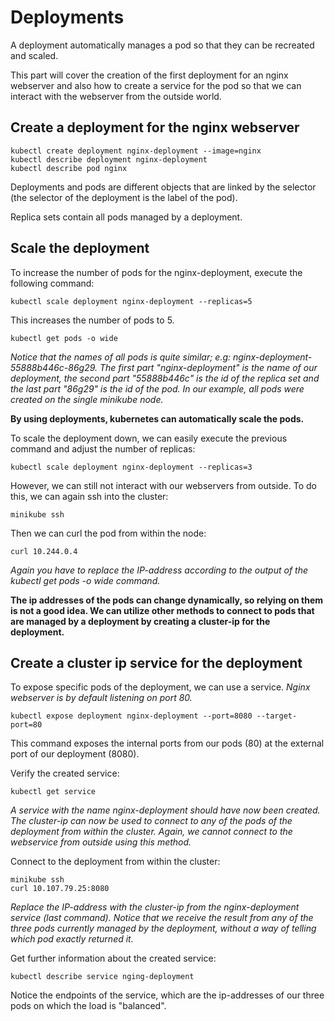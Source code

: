 # Deployments
A deployment automatically manages a pod so that they can be recreated and scaled.

This part will cover the creation of the first deployment for an nginx webserver and also how to create a service for the pod
so that we can interact with the webserver from the outside world.

## Create a deployment for the nginx webserver
```
kubectl create deployment nginx-deployment --image=nginx
kubectl describe deployment nginx-deployment
kubectl describe pod nginx
```
Deployments and pods are different objects that are linked by the selector (the selector of the deployment is the label of the pod).

Replica sets contain all pods managed by a deployment.

## Scale the deployment

To increase the number of pods for the nginx-deployment, execute the following command:

```
kubectl scale deployment nginx-deployment --replicas=5
```

This increases the number of pods to 5.

```
kubectl get pods -o wide
```
*Notice that the names of all pods is quite similar; e.g: nginx-deployment-55888b446c-86g29. The first part "nginx-deployment" is the name of our deployment, the second part "55888b446c" is the id of the replica set and the last part "86g29" is the id of the pod. In our example, all pods were created on the single minikube node.*

**By using deployments, kubernetes can automatically scale the pods.**

To scale the deployment down, we can easily execute the previous command and adjust the number of replicas:

```
kubectl scale deployment nginx-deployment --replicas=3
```

However, we can still not interact with our webservers from outside.
To do this, we can again ssh into the cluster:
```
minikube ssh
```

Then we can curl the pod from within the node:

```
curl 10.244.0.4
```
*Again you have to replace the IP-address according to the output of the kubectl get pods -o wide command.*

**The ip addresses of the pods can change dynamically, so relying on them is not a good idea. We can utilize other methods to connect to pods that are managed by a deployment by creating a cluster-ip for the deployment.**

## Create a cluster ip service for the deployment

To expose specific pods of the deployment, we can use a service.
*Nginx webserver is by default listening on port 80.*


```
kubectl expose deployment nginx-deployment --port=8080 --target-port=80
```

This command exposes the internal ports from our pods (80) at the external port of our deployment (8080).

Verify the created service:

```
kubectl get service
```

*A service with the name nginx-deployment should have now been created. The cluster-ip can now be used to connect to any of the pods of the deployment from within the cluster. Again, we cannot connect to the webservice from outside using this method.*

Connect to the deployment from within the cluster:

```
minikube ssh
curl 10.107.79.25:8080
```
*Replace the IP-address with the cluster-ip from the nginx-deployment service (last command). Notice that we receive the result from any of the three pods currently managed by the deployment, without a way of telling which pod exactly returned it.*

Get further information about the created service:

```
kubectl describe service nging-deployment
```

Notice the endpoints of the service, which are the ip-addresses of our three pods on which the load is "balanced".

